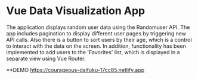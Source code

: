 
# Vue Data Visualization App

The application displays random user data using the Randomuser API. The app includes pagination to display different user pages by triggering new API calls. Also there is a button to sort users by their age, which is a control to interact with the data on the screen. In addition, functionality has been implemented to add users to the 'Favorites' list, which is displayed in a separate view using Vue Router.

**DEMO
https://courageous-daifuku-17cc85.netlify.app
